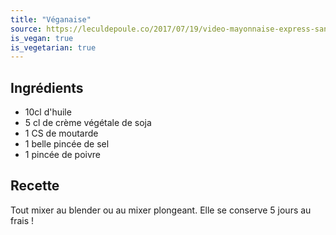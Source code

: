 ```yaml
---
title: "Véganaise"
source: https://leculdepoule.co/2017/07/19/video-mayonnaise-express-sans-oeuf/
is_vegan: true
is_vegetarian: true
---
```


## Ingrédients

- 10cl d'huile
- 5 cl de crème végétale de soja
- 1 CS de moutarde
- 1 belle pincée de sel
- 1 pincée de poivre

## Recette

Tout mixer au blender ou au mixer plongeant. Elle se conserve 5 jours au frais !